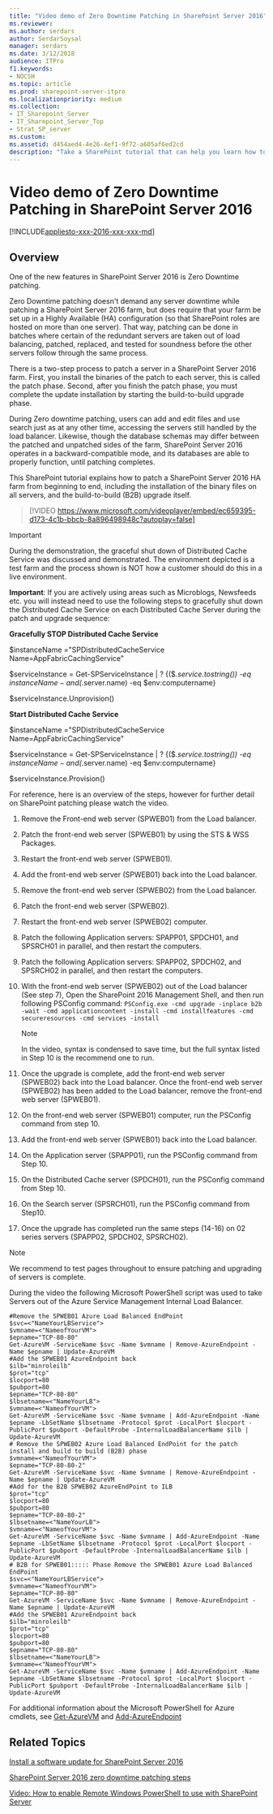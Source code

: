 ```yaml
---
title: "Video demo of Zero Downtime Patching in SharePoint Server 2016"
ms.reviewer: 
ms.author: serdars
author: SerdarSoysal
manager: serdars
ms.date: 3/12/2018
audience: ITPro
f1.keywords:
- NOCSH
ms.topic: article
ms.prod: sharepoint-server-itpro
ms.localizationpriority: medium
ms.collection:
- IT_Sharepoint_Server
- IT_Sharepoint_Server_Top
- Strat_SP_server
ms.custom: 
ms.assetid: d454aed4-4e26-4ef1-9f72-a605af6ed2cd
description: "Take a SharePoint tutorial that can help you learn how to patch a server in a SharePoint Server 2016 farm by using Zero Downtime Patching."
---
```


# Video demo of Zero Downtime Patching in SharePoint Server 2016

[!INCLUDE[appliesto-xxx-2016-xxx-xxx-md](../includes/appliesto-xxx-2016-xxx-xxx-md.md)]  
  
## Overview

One of the new features in SharePoint Server 2016 is Zero Downtime patching.
  
Zero Downtime patching doesn't demand any server downtime while patching a SharePoint Server 2016 farm, but does require that your farm be set up in a Highly Available (HA) configuration (so that SharePoint roles are hosted on more than one server). That way, patching can be done in batches where certain of the redundant servers are taken out of load balancing, patched, replaced, and tested for soundness before the other servers follow through the same process.
  
There is a two-step process to patch a server in a SharePoint Server 2016 farm. First, you install the binaries of the patch to each server, this is called the patch phase. Second, after you finish the patch phase, you must complete the update installation by starting the build-to-build upgrade phase.
  
During Zero downtime patching, users can add and edit files and use search just as at any other time, accessing the servers still handled by the load balancer. Likewise, though the database schemas may differ between the patched and unpatched sides of the farm, SharePoint Server 2016 operates in a backward-compatible mode, and its databases are able to properly function, until patching completes.
  
This SharePoint tutorial explains how to patch a SharePoint Server 2016 HA farm from beginning to end, including the installation of the binary files on all servers, and the build-to-build (B2B) upgrade itself.
  
> [!VIDEO https://www.microsoft.com/videoplayer/embed/ec659395-d173-4c1b-bbcb-8a896498948c?autoplay=false]
  
> [!IMPORTANT]
> During the demonstration, the graceful shut down of Distributed Cache Service was discussed and demonstrated. The environment depicted is a test farm and the process shown is NOT how a customer should do this in a live environment. 
  
 **Important**: If you are actively using areas such as Microblogs, Newsfeeds etc. you will instead need to use the following steps to gracefully shut down the Distributed Cache Service on each Distributed Cache Server during the patch and upgrade sequence: 
  
 **Gracefully STOP Distributed Cache Service**
  
$instanceName ="SPDistributedCacheService Name=AppFabricCachingService"
  
$serviceInstance = Get-SPServiceInstance | ? {($_.service.tostring()) -eq $instanceName -and ($_.server.name) -eq $env:computername}
  
$serviceInstance.Unprovision()
  
 **Start Distributed Cache Service**
  
$instanceName ="SPDistributedCacheService Name=AppFabricCachingService"
  
$serviceInstance = Get-SPServiceInstance | ? {($_.service.tostring()) -eq $instanceName -and ($_.server.name) -eq $env:computername}
  
$serviceInstance.Provision()
  
For reference, here is an overview of the steps, however for further detail on SharePoint patching please watch the video.
  
1. Remove the Front-end web server (SPWEB01) from the Load balancer.
    
2. Patch the front-end web server (SPWEB01) by using the STS &amp; WSS Packages.
    
3. Restart the front-end web server (SPWEB01).
    
4. Add the front-end web server (SPWEB01) back into the Load balancer.
    
5. Remove the front-end web server (SPWEB02) from the Load balancer.
    
6. Patch the front-end web server (SPWEB02).
    
7. Restart the front-end web server (SPWEB02) computer.
    
8. Patch the following Application servers: SPAPP01, SPDCH01, and SPSRCH01 in parallel, and then restart the computers.
    
9. Patch the following Application servers: SPAPP02, SPDCH02, and SPSRCH02 in parallel, and then restart the computers.
    
10. With the front-end web server (SPWEB02) out of the Load balancer (See step 7), Open the SharePoint 2016 Management Shell, and then run following PSConfig command:  `PSConfig.exe -cmd upgrade -inplace b2b -wait -cmd applicationcontent -install -cmd installfeatures -cmd secureresources -cmd services -install`
    
    > [!NOTE]
    > In the video, syntax is condensed to save time, but the full syntax listed in Step 10 is the recommend one to run. 
  
11. Once the upgrade is complete, add the front-end web server (SPWEB02) back into the Load balancer. Once the front-end web server (SPWEB02) has been added to the Load balancer, remove the front-end web server (SPWEB01).
    
12. On the front-end web server (SPWEB01) computer, run the PSConfig command from step 10.
    
13. Add the front-end web server (SPWEB01) back into the Load balancer.
    
14. On the Application server (SPAPP01), run the PSConfig command from Step 10.
    
15. On the Distributed Cache server (SPDCH01), run the PSConfig command from Step 10.
    
16. On the Search server (SPSRCH01), run the PSConfig command from Step10.
    
17. Once the upgrade has completed run the same steps (14-16) on 02 series servers (SPAPP02, SPDCH02, SPSRCH02).
    
> [!NOTE]
> We recommend to test pages throughout to ensure patching and upgrading of servers is complete. 
  
During the video the following Microsoft PowerShell script was used to take Servers out of the Azure Service Management Internal Load Balancer.
  
```
#Remove the SPWEB01 Azure Load Balanced EndPoint
$svc=<"NameYourLBService">
$vmname=<"NameofYourVM">
$epname="TCP-80-80"
Get-AzureVM -ServiceName $svc -Name $vmname | Remove-AzureEndpoint -Name $epname | Update-AzureVM
#Add the SPWEB01 AzureEndpoint back
$ilb="minroleilb"
$prot="tcp"
$locport=80
$pubport=80
$epname="TCP-80-80"
$lbsetname=<"NameYourLB">
$vmname=<"NameofYourVM">
Get-AzureVM -ServiceName $svc -Name $vmname | Add-AzureEndpoint -Name $epname -LbSetName $lbsetname -Protocol $prot -LocalPort $locport -PublicPort $pubport -DefaultProbe -InternalLoadBalancerName $ilb | Update-AzureVM
# Remove the SPWEB02 Azure Load Balanced EndPoint for the patch install and build to build (B2B) phase
$vmname=<"NameofYourVM">
$epname="TCP-80-80-2"
Get-AzureVM -ServiceName $svc -Name $vmname | Remove-AzureEndpoint -Name $epname | Update-AzureVM
#Add for the B2B SPWEB02 AzureEndPoint to ILB
$prot="tcp"
$locport=80
$pubport=80
$epname="TCP-80-80-2"
$lbsetname=<"NameYourLB">
$vmname=<"NameofYourVM">
Get-AzureVM -ServiceName $svc -Name $vmname | Add-AzureEndpoint -Name $epname -LbSetName $lbsetname -Protocol $prot -LocalPort $locport -PublicPort $pubport -DefaultProbe -InternalLoadBalancerName $ilb | Update-AzureVM
# B2B for SPWEB01::::: Phase Remove the SPWEB01 Azure Load Balanced EndPoint
$svc=<"NameYourLBService">
$vmname=<"NameofYourVM">
$epname="TCP-80-80"
Get-AzureVM -ServiceName $svc -Name $vmname | Remove-AzureEndpoint -Name $epname | Update-AzureVM
#Add the SPWEB01 AzureEndpoint back
$ilb="minroleilb"
$prot="tcp"
$locport=80
$pubport=80
$epname="TCP-80-80"
$lbsetname=<"NameYourLB">
$vmname=<"NameofYourVM">
Get-AzureVM -ServiceName $svc -Name $vmname | Add-AzureEndpoint -Name $epname -LbSetName $lbsetname -Protocol $prot -LocalPort $locport -PublicPort $pubport -DefaultProbe -InternalLoadBalancerName $ilb | Update-AzureVM

```

For additional information about the Microsoft PowerShell for Azure cmdlets, see [Get-AzureVM](/previous-versions/azure/mt126007(v=azure.100)) and [Add-AzureEndpoint](https://msdn.microsoft.com/library/mt589127.aspx)
  
## Related Topics

[Install a software update for SharePoint Server 2016](install-a-software-update.md)
  
[SharePoint Server 2016 zero downtime patching steps](sharepoint-server-2016-zero-downtime-patching-steps.md)
  
[Video: How to enable Remote Windows PowerShell to use with SharePoint Server](video-how-to-enable-remote-windows-powershell-to-use-with-sharepoint-server.md)
